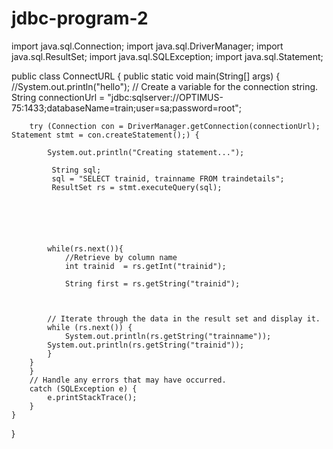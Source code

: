 # jdbc-program-2




import java.sql.Connection;
import java.sql.DriverManager;
import java.sql.ResultSet;
import java.sql.SQLException;
import java.sql.Statement;

public class ConnectURL {
    public static void main(String[] args) {
    	//System.out.println("hello");
        // Create a variable for the connection string.
        String connectionUrl = "jdbc:sqlserver://OPTIMUS-75:1433;databaseName=train;user=sa;password=root";

        try (Connection con = DriverManager.getConnection(connectionUrl); Statement stmt = con.createStatement();) {
        	 
        	System.out.println("Creating statement...");
             
             String sql;
             sql = "SELECT trainid, trainname FROM traindetails";
             ResultSet rs = stmt.executeQuery(sql);
        	
        	
        	
        	
        	
        	
            while(rs.next()){
                //Retrieve by column name
                int trainid  = rs.getInt("trainid");
                
                String first = rs.getString("trainid");
               
            
            
            // Iterate through the data in the result set and display it.
            while (rs.next()) {
                System.out.println(rs.getString("trainname"));
            System.out.println(rs.getString("trainid"));
            }
        }
        }
        // Handle any errors that may have occurred.
        catch (SQLException e) {
            e.printStackTrace();
        }
    }
}
